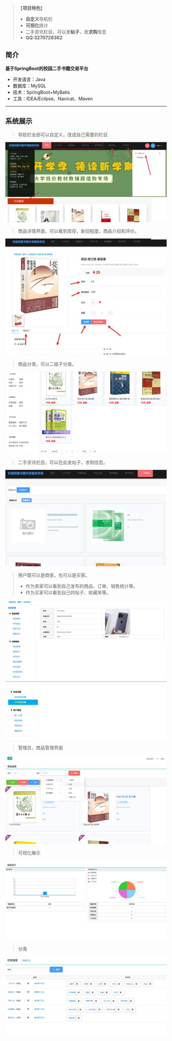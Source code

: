 > 【**项目特色**】
>
> - **自定义**导航栏
> - **可视化**统计
> - 二手资讯栏目，可以发**帖子**，发**求购**信息
> - **QQ:3270728362**

## 简介

**基于SpringBoot的校园二手书籍交易平台**

- 开发语言：Java
- 数据库：MySQL
- 技术：SpringBoot+MyBatis
- 工具：IDEA/Ecilpse、Navicat、Maven

---

## 系统展示

>导航栏全部可以自定义，改成自己需要的栏目

![Snipaste_2023-09-01_22-36-27](assets/Snipaste_2023-09-01_22-36-27.png)

>商品详情界面，可以看到库存，新旧程度，商品介绍和评价。

![Snipaste_2023-09-01_22-37-39](assets/Snipaste_2023-09-01_22-37-39.png)

>商品分类，可以二级子分类。

![Snipaste_2023-09-01_22-38-01](assets/Snipaste_2023-09-01_22-38-01.png)

>二手资讯栏目，可以在此发帖子，求购信息。

![Snipaste_2023-09-01_22-38-16](assets/Snipaste_2023-09-01_22-38-16.png)

>用户既可以是商家，也可以是买家。
>
>- 作为卖家可以看到自己发布的商品、订单、销售统计等。
>- 作为买家可以看到自己的帖子、收藏夹等。

![Snipaste_2023-09-01_22-38-54](assets/Snipaste_2023-09-01_22-38-54.png)

![Snipaste_2023-09-01_22-39-12](assets/Snipaste_2023-09-01_22-39-12.png)

>管理员，商品管理界面

![Snipaste_2023-09-01_22-39-51](assets/Snipaste_2023-09-01_22-39-51.png)

>可视化展示

![Snipaste_2023-09-01_22-40-04](assets/Snipaste_2023-09-01_22-40-04.png)

>分类

![Snipaste_2023-09-01_22-40-17](assets/Snipaste_2023-09-01_22-40-17.png)